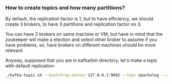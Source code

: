 ### How to create topics and how many partitions?

By default, the replication factor is 1, but to have efficiency, we should create 3 brokers, to have 3 partitions and replication factor on 3.

You can have 3 brokers on same machine or VM, but have in mind that the zookeeper will make a election and select other broker to assume if you have problems, so, have brokers on different machines should be more relevant.

Anyway, supposed that you are in kafka/bin directory, let's make a topic with default replication:

```bash
./kafka-topic.sh --bootstrap-server 127.0.0.1:9092 --topc apachelog --create --partitions 3 --replication-factor 1
´´´
```
